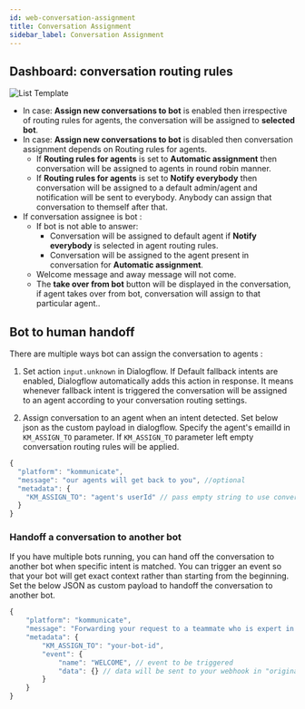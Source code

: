 ```yaml
---
id: web-conversation-assignment
title: Conversation Assignment
sidebar_label: Conversation Assignment
---
```


## Dashboard: conversation routing rules

![List Template](/img/dashboard-conversation-assignment.png)


* In case: **Assign new conversations to bot** is enabled then irrespective of routing rules for agents, the conversation will be assigned to **selected bot**.
* In case: **Assign new conversations to bot** is disabled then conversation assignment depends on Routing rules for agents.
  -  If **Routing rules for agents** is set to **Automatic assignment** then conversation will be assigned to agents in round robin manner.
  - If **Routing rules for agents** is set to **Notify everybody** then conversation will be assigned to a default admin/agent and notification will be sent to everybody. Anybody can assign that conversation to themself after that.
* If conversation assignee is bot :
  - If bot is not able to answer:
    - Conversation will be assigned to default agent if  **Notify everybody** is selected in agent routing rules.
    - Conversation will be assigned to the agent present in conversation for **Automatic assignment**.
  - Welcome message and away message will not come.
  - The **take over from bot** button will be displayed in the conversation, if agent takes over from bot, conversation will assign to that particular agent..


## Bot to human handoff
There are multiple ways bot can assign the conversation to agents :

  1. Set action `input.unknown` in Dialogflow. If Default fallback intents are enabled, Dialogflow automatically adds this action in response. It means whenever fallback intent is triggered the conversation will be assigned to an agent according to your conversation routing settings. 

  2. Assign conversation to an agent when an intent detected. Set below json as the custom payload in dialogflow. Specify the agent's emailId in `KM_ASSIGN_TO` parameter. If `KM_ASSIGN_TO` parameter left empty conversation routing rules will be applied. 

```js
{
  "platform": "kommunicate",
  "message": "our agents will get back to you", //optional 
  "metadata": {
    "KM_ASSIGN_TO": "agent's userId" // pass empty string to use conversation routing rules. 
  }
}
```

### Handoff a conversation to another bot 
If you have multiple bots running, you can hand off the conversation to another bot when specific intent is matched. You can trigger an event so that your bot will get exact context rather than starting from the beginning. Set the below JSON as custom payload to handoff the conversation to another bot.
```js
{
	"platform": "kommunicate",
	"message": "Forwarding your request to a teammate who is expert in this",
	"metadata": {
		"KM_ASSIGN_TO": "your-bot-id",
		"event": {
			"name": "WELCOME", // event to be triggered
			"data": {} // data will be sent to your webhook in "originalDetectIntentRequest" parameter.
		}
	}
}
```


